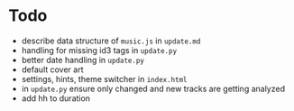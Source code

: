 # Todo
- describe data structure of `music.js` in `update.md`
- handling for missing id3 tags in `update.py`
- better date handling in `update.py`
- default cover art
- settings, hints, theme switcher in `index.html`
- in `update.py` ensure only changed and new tracks are getting analyzed
- add hh to duration